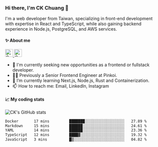 ### Hi there, I'm CK Chuang 👋

I'm a web developer from Taiwan, specializing in front-end development with expertise in React and TypeScript, while also gaining backend experience in Node.js, PostgreSQL, and AWS services.

#### ✨ About me

<span>
<!-- Light Mode -->
<a href="www.linkedin.com/in/ckchuang#gh-light-mode-only">
    <img src="https://img.shields.io/badge/LinkedIn-3572A5?style=for-the-badge&logo=linkedin&logoColor=white#gh-light-mode-only"
        alt="Connect with me on linkedin" height="25" >
</a>
<!-- Dark Mode -->
<a href="https://www.linkedin.com/in/ckchuang#gh-dark-mode-only">
    <img src="https://img.shields.io/badge/LinkedIn-ffffff?style=for-the-badge&logo=linkedin&logoColor=0690FA#gh-dark-mode-only"
        alt="Connect with me on linkedin" height="25" >
</a>
</span>
<br>

- 🔭 I'm currently seeking new opportunities as a frontend or fullstack developer.
- 👨‍💻 Previously a Senior Frontend Engineer at Pinkoi.
- 🌱 I’m currently learning Next.js, Node.js, Rust and Containerization.
- 📫 How to reach me: Email, LinkedIn, Instagram

#### 📈 My coding stats

![CK's GitHub stats](https://github-readme-stats.vercel.app/api?username=ckchuang-dev&show_icons=true&count_private=false&custom_title=My%20GitHub%20Stats%20&theme=dracula)

<!--START_SECTION:waka-->

```txt
Docker       17 mins         ███████░░░░░░░░░░░░░░░░░░   27.89 %
Markdown     15 mins         ██████░░░░░░░░░░░░░░░░░░░   24.61 %
YAML         14 mins         ██████░░░░░░░░░░░░░░░░░░░   23.36 %
TypeScript   12 mins         ████▓░░░░░░░░░░░░░░░░░░░░   19.32 %
JavaScript   3 mins          █▒░░░░░░░░░░░░░░░░░░░░░░░   04.82 %
```

<!--END_SECTION:waka-->
